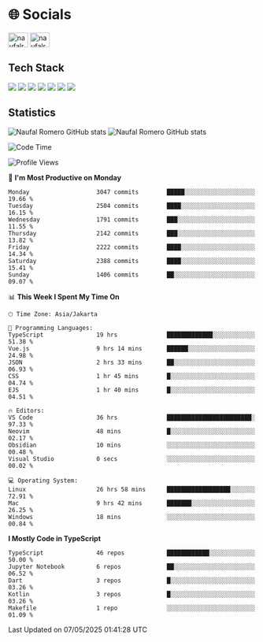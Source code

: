 <h1 align="">🌐 Socials</h1>
<p align="left">
<a href="https://linkedin.com/in/naufal-romero-putra-pratama-9ab816177/" target="blank"><img align="center" src="https://raw.githubusercontent.com/rahuldkjain/github-profile-readme-generator/master/src/images/icons/Social/linked-in-alt.svg" alt="naufalromero" height="30" width="40" /></a>
<a href="https://instagram.com/naufalromero" target="blank"><img align="center" src="https://raw.githubusercontent.com/rahuldkjain/github-profile-readme-generator/master/src/images/icons/Social/instagram.svg" alt="naufalromero" height="30" width="40" /></a>
</p>


<h2 align="">Tech Stack</h2>
<div align="">
  <img src="https://img.shields.io/badge/next.js-000000?style=for-the-badge&logo=nextdotjs&logoColor=white"/>
 <img src="https://img.shields.io/badge/typescript-%23007ACC.svg?style=for-the-badge&logo=typescript&logoColor=white"/>
 <img src="https://img.shields.io/badge/react-%2320232a.svg?style=for-the-badge&logo=react&logoColor=%2361DAFB"/>
 <img src="https://img.shields.io/badge/tailwindcss-%2338B2AC.svg?style=for-the-badge&logo=tailwind-css&logoColor=white"/>
 <img src="https://img.shields.io/badge/Prisma-3982CE?style=for-the-badge&logo=Prisma&logoColor=white"/>
 <img src="https://img.shields.io/badge/javascript-%23323330.svg?style=for-the-badge&logo=javascript&logoColor=%23F7DF1E"/>
 <img src="https://img.shields.io/badge/java-%23ED8B00.svg?style=for-the-badge&logo=openjdk&logoColor=white"/>
</div>


<h2 align="">Statistics</h2>
<div align="">
<img src="https://github-readme-stats-xi-nine-74.vercel.app/api?username=romves&show_icons=true&theme=tokyonight&include_all_commits=true&count_private=true" alt="Naufal Romero GitHub stats"/>
<img src="https://github-readme-stats-xi-nine-74.vercel.app/api/top-langs/?username=romves&theme=tokyonight&hide_border=false&include_all_commits=true&count_private=true&layout=compact" alt="Naufal Romero GitHub stats"/>
</div>

<!--START_SECTION:waka-->
![Code Time](http://img.shields.io/badge/Code%20Time-2%2C379%20hrs%2024%20mins-blue)

![Profile Views](http://img.shields.io/badge/Profile%20Views-0-blue)

📅 **I'm Most Productive on Monday** 

```text
Monday                   3047 commits        █████░░░░░░░░░░░░░░░░░░░░   19.66 % 
Tuesday                  2504 commits        ████░░░░░░░░░░░░░░░░░░░░░   16.15 % 
Wednesday                1791 commits        ███░░░░░░░░░░░░░░░░░░░░░░   11.55 % 
Thursday                 2142 commits        ███░░░░░░░░░░░░░░░░░░░░░░   13.82 % 
Friday                   2222 commits        ████░░░░░░░░░░░░░░░░░░░░░   14.34 % 
Saturday                 2388 commits        ████░░░░░░░░░░░░░░░░░░░░░   15.41 % 
Sunday                   1406 commits        ██░░░░░░░░░░░░░░░░░░░░░░░   09.07 % 
```


📊 **This Week I Spent My Time On** 

```text
🕑︎ Time Zone: Asia/Jakarta

💬 Programming Languages: 
TypeScript               19 hrs              █████████████░░░░░░░░░░░░   51.38 % 
Vue.js                   9 hrs 14 mins       ██████░░░░░░░░░░░░░░░░░░░   24.98 % 
JSON                     2 hrs 33 mins       ██░░░░░░░░░░░░░░░░░░░░░░░   06.93 % 
CSS                      1 hr 45 mins        █░░░░░░░░░░░░░░░░░░░░░░░░   04.74 % 
EJS                      1 hr 40 mins        █░░░░░░░░░░░░░░░░░░░░░░░░   04.51 % 

🔥 Editors: 
VS Code                  36 hrs              ████████████████████████░   97.33 % 
Neovim                   48 mins             █░░░░░░░░░░░░░░░░░░░░░░░░   02.17 % 
Obsidian                 10 mins             ░░░░░░░░░░░░░░░░░░░░░░░░░   00.48 % 
Visual Studio            0 secs              ░░░░░░░░░░░░░░░░░░░░░░░░░   00.02 % 

💻 Operating System: 
Linux                    26 hrs 58 mins      ██████████████████░░░░░░░   72.91 % 
Mac                      9 hrs 42 mins       ███████░░░░░░░░░░░░░░░░░░   26.25 % 
Windows                  18 mins             ░░░░░░░░░░░░░░░░░░░░░░░░░   00.84 % 
```

**I Mostly Code in TypeScript** 

```text
TypeScript               46 repos            ████████████░░░░░░░░░░░░░   50.00 % 
Jupyter Notebook         6 repos             ██░░░░░░░░░░░░░░░░░░░░░░░   06.52 % 
Dart                     3 repos             █░░░░░░░░░░░░░░░░░░░░░░░░   03.26 % 
Kotlin                   3 repos             █░░░░░░░░░░░░░░░░░░░░░░░░   03.26 % 
Makefile                 1 repo              ░░░░░░░░░░░░░░░░░░░░░░░░░   01.09 % 
```




 Last Updated on 07/05/2025 01:41:28 UTC
<!--END_SECTION:waka-->
